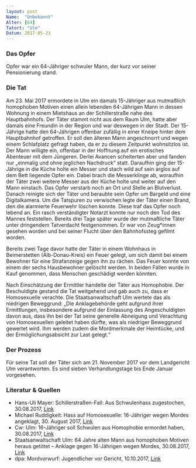 ```yaml
---
layout: post
Name:  "Unbekannt"
Alter: [64]
Tatort: "Ulm"
Datum: 2017-05-23
---
```


### Das Opfer

Opfer war ein 64-Jähriger schwuler Mann, der kurz vor seiner Pensionierung stand.

### Die Tat

Am 23. Mai 2017 ermordete in Ulm ein damals 15-Jähriger aus mutmaßlich homophoben Motiven einen allein lebenden 64-Jährigen Mann in dessen Wohnung in einem Mietshaus an der Schillerstraße nahe des Hauptbahnhofs.
Der Täter stammt nicht aus dem Raum Ulm, hatte aber damals eine Freundin in der Region und war deswegen in der Stadt. Der 15-Jährige hatte den 64-Jährigen offenbar zufällig in einer Kneipe hinter dem Hauptbahnhof getroffen. Er soll den älteren Mann angeschnorrt und wegen einem Schlafplatz gefragt haben, da er zu diesem Zeitpunkt wohnsitzlos ist.
Der Mann willigte ein, offenbar in der Hoffnung auf ein erotisches Abenteuer mit dem Jüngeren. Derlei Avancen scheiterten aber und fanden nur „einmalig und ohne jeglichen Nachdruck“ statt.
Daraufhin ging der 15-Jährige in die Küche holte ein Messer und stach wild auf sein arglos auf dem Bett liegende Opfer ein. Dabei brach die Messerklinge ab, woraufhin der Täter zwei weitere Messer aus der Küche holte und weiter auf den Mann einstach. Das Opfer verstarb noch an Ort und Stelle an Blutverlust.
Danach reinigte sich der Täter und beraubte sein Opfer um Bargeld und eine Digitalkamera.
Um die Tatspuren zu verwischen legte der Täter einen Brand, den die alarmierte Feuerwehr löschen konnte. Diese traf das Opfer noch lebend an. Ein rasch verständigter Notarzt konnte nur noch den Tod des Mannes feststellen.
Bereits drei Tage später wurde der mutmaßliche Täter unter dringendem Tatverdacht festgenommen. Er war von Zeug*innen gesehen worden und bei seiner Flucht über den Bahnhofssteg gefilmt worden.

Bereits zwei Tage davor hatte der Täter in einem Wohnhaus in Beimerstetten (Alb-Donau-Kreis) ein Feuer gelegt, um sich damit bei einem Bewohner für eine Strafanzeige gegen ihn zu rächen.
Das Feuer konnte von einem der sechs Hausbewohner gelöscht werden.
In beiden Fällen wurde in Kauf genommen, dass Menschen geschädigt werden könnten.

Nach Einschätzung der Ermittler handelte der Täter aus Homophobie. Der Beschuldigte gestand die Tat weitgehend und gab auch zu, dass er Homosexuelle verachte. Die Staatsanwaltschaft Ulm wertete das als niedrigen Beweggrund:
„Die Anklagebehörde geht aufgrund ihrer Ermittlungen, insbesondere aufgrund der Einlassung des Angeschuldigten davon aus, dass ihn bei der Tat seine generelle Abneigung und Verachtung von Homosexuellen geleitet haben dürfte, was als niedriger Beweggrund gewertet wird. Ihm werden zudem die Mordmerkmale der Heimtücke, und der Ermöglichungsabsicht zur Last gelegt.“

### Der Prozess

Für seine Tat soll der Täter sich am 21. November 2017 vor dem Landgericht Ulm verantworten.
Es sind sieben Verhandlungstage bis Ende Januar vorgesehen.

### Literatur & Quellen

* Hans-Uli Mayer: Schillerstraßen-Fall: Aus Schwulenhass zugestochen, 30.08.2017, [Link](http://www.swp.de/ulm/lokales/ulm_neu_ulm/anklage-gegen-16-jaehrigen-wegen-mordes-15654024.html)
* Michael Ruddigkeit: Hass auf Homosexuelle: 16-Jähriger wegen Mordes angeklagt, 30. August 2017, [Link](http://www.augsburger-allgemeine.de/neu-ulm/Hass-auf-Homosexuelle-16-Jaehriger-wegen-Mordes-angeklagt-id42544826.html)
* Cw: Ulm: 16-Jähriger soll Schwulen aus Homophobie ermordet haben, 30.08.2017, [Link](http://www.queer.de/detail.php?article_id=29575)
* Staatsanwaltschaft Ulm: 64 Jahre alten Mann aus homophoben Motiven heraus getötet – Anklage gegen 16-Jährigen wegen Mordes, 30.08.2017, [Link](http://www.staatsanwaltschaft-ulm.de/pb/,Lde/4748886/?LISTPAGE=4417812)
* dpa: Mordvorwurf: Jugendlicher vor Gericht, 10.10.2017, [Link](http://www.schwaebische.de/region/baden-wuerttemberg_artikel,-Mordvorwurf-Jugendlicher-vor-Gericht-_arid,10750343_toid,351.html)
